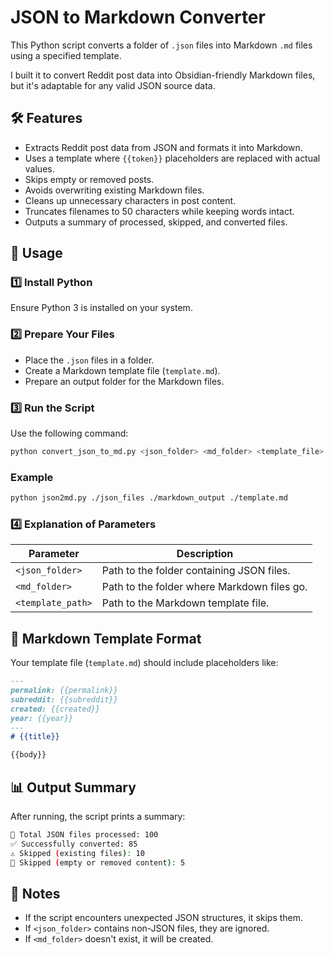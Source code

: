 # JSON to Markdown Converter

This Python script converts a folder of `.json` files into Markdown `.md` files using a specified template.

I built it to convert Reddit post data into Obsidian-friendly Markdown files, but it's adaptable for any valid JSON source data.

## 🛠 Features
- Extracts Reddit post data from JSON and formats it into Markdown.
- Uses a template where `{{token}}` placeholders are replaced with actual values.
- Skips empty or removed posts.
- Avoids overwriting existing Markdown files.
- Cleans up unnecessary characters in post content.
- Truncates filenames to 50 characters while keeping words intact.
- Outputs a summary of processed, skipped, and converted files.

## 📌 Usage

### **1️⃣ Install Python**
Ensure Python 3 is installed on your system.

### **2️⃣ Prepare Your Files**
- Place the `.json` files in a folder.
- Create a Markdown template file (`template.md`).
- Prepare an output folder for the Markdown files.

### **3️⃣ Run the Script**
Use the following command:

```sh
python convert_json_to_md.py <json_folder> <md_folder> <template_file>
```

### **Example**
```sh
python json2md.py ./json_files ./markdown_output ./template.md
```

### **4️⃣ Explanation of Parameters**
| Parameter        | Description                                       |
|-----------------|---------------------------------------------------|
| `<json_folder>` | Path to the folder containing JSON files.        |
| `<md_folder>`   | Path to the folder where Markdown files go.      |
| `<template_path>` | Path to the Markdown template file.            |

## 📝 Markdown Template Format
Your template file (`template.md`) should include placeholders like:

```markdown
---
permalink: {{permalink}}
subreddit: {{subreddit}}
created: {{created}}
year: {{year}}
---
# {{title}}

{{body}}
```

## 📊 Output Summary
After running, the script prints a summary:

```sh
📂 Total JSON files processed: 100
✅ Successfully converted: 85
⚠️ Skipped (existing files): 10
🚫 Skipped (empty or removed content): 5
```

## 📌 Notes
- If the script encounters unexpected JSON structures, it skips them.
- If `<json_folder>` contains non-JSON files, they are ignored.
- If `<md_folder>` doesn't exist, it will be created.
